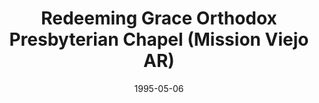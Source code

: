 ---
date: &id001 1995-05-06
end_date: null
location:
  address: Mission Viejo
  city: Mission Viejo
  state: AR
minister:
- end: 2000-12-31
  name: William Baldwin
  start: 1996-01-01
  type: Evangelist
- end: 2006-12-31
  name: Douglas L. Watson
  start: 2003-01-01
  type: Evangelist
ministers:
- William Baldwin
- Douglas L. Watson
name: Redeeming Grace Orthodox Presbyterian Chapel
names: null
origination_date: *id001
raw_data: "AR  Mission Viejo\n\nRedeeming Grace Orthodox Presbyterian Chapel\
  \  (May 6, 1995\u20132006)\nEvangelists: William Baldwin, 1996\u20132000\nDouglas\
  \ L. Watson, 2003\u20136"
received_from: null
states:
- AR
status:
  active: false
  end_date: 2006-12-31
  reason: null
  received_from: null
  withdrawal_to: null
title: Redeeming Grace Orthodox Presbyterian Chapel (Mission Viejo AR)

---